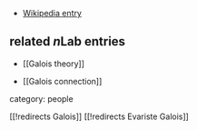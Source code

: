 

* [Wikipedia entry](http://en.wikipedia.org/wiki/Ã‰variste_Galois)

## related $n$Lab entries

* [[Galois theory]]

* [[Galois connection]]

category: people

[[!redirects Galois]]
[[!redirects Evariste Galois]]